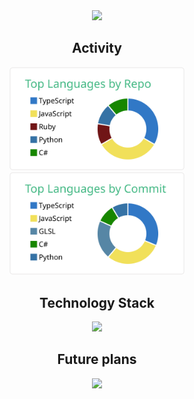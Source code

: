 <div align="center">
  <img src="https://github.com/shumatsumoto/react-search/assets/11171872/0193a8e2-a213-4db9-8a20-777dcbe9cc7c" width="210" />
</div>

<h2 align="center">Activity</h2>
<div align="center">
  <a href="https://github.com/vn7n24fzkq/github-profile-summary-cards" target="_blank">
    <img src="https://raw.githubusercontent.com/shumatsumoto/shumatsumoto/master/profile-summary-card-output/vue/1-repos-per-language.svg" width="280" />
  </a>
  <a href="https://github.com/vn7n24fzkq/github-profile-summary-cards" target="_blank">
    <img src="https://raw.githubusercontent.com/shumatsumoto/shumatsumoto/master/profile-summary-card-output/vue/2-most-commit-language.svg" width="280" />
  </a>
</div>

<h2 align="center">Technology Stack</h2>
<div align="center">
  <img src="https://skillicons.dev/icons?i=androidstudio,angular,atom,aws,babel,bash,blender,bootstrap,codepen,coffeescript,css,d3,dart,discord,django,docker,eclipse,electron,express,figma,firebase,flask,flutter,gatsby,git,github,githubactions,gitlab,go,graphql,gulp,heroku,html,ai,instagram,java,js,jquery,kubernetes,laravel,linux,materialui,mongodb,mysql,nestjs,netlify,nextjs,nginx,nodejs,nuxtjs,ps,php,postgres,postman,powershell,pug,py,rails,react,redux,ruby,rust,sass,spring,sqlite,stackoverflow,styledcomponents,svelte,svg,tailwind,threejs,twitter,ts,unity,vercel,vim,visualstudio,vite,vscode,vue,wasm,webpack,wordpress,xd" width="563" />
</div>

<h2 align="center">Future plans</h2>
<div align="center">
  <img src="https://skillicons.dev/icons?i=ableton,activitypub,actix,adonis,ae,aiscript,alpinejs,ansible,apollo,appwrite,arduino,astro,au,autocad,azul,azure,bevy,bsd,c,cs,cpp,crystal,cassandra,clojure,cloudflare,cmake,deno,devto,bots,dotnet,dynamodb,elixir,emacs,ember,emotion,fastapi,fediverse,forth,fortran,gamemakerstudio,gcp,gherkin,gradle,godot,grafana,gtk,haskell,haxe,haxeflixel,hibernate,idea,ipfs,jenkins,jest,kafka,kotlin,ktor,latex,linkedin,lit,lua,md,mastodon,matlab,maven,misskey,neovim,nim,ocaml,octave,openshift,openstack,perl,plan9,planetscale,pr,prisma,processing,prometheus,pytorch,qt,r,rabbitmq,raspberrypi,reactivex,redis,regex,remix,replit,rocket,rollupjs,ros,supabase,scala,selenium,sentry,sequelize,sketchup,solidity,solidjs,swift,symfony,tauri,tensorflow,unreal,v,vala,webflow,windicss,workers,zig" width="563" />
</div>
